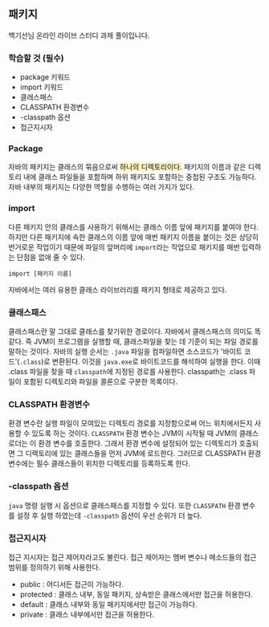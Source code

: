 ## 패키지

백기선님 온라인 라이브 스터디 과제 풀이입니다.

### 학습할 것 (필수)

- package 키워드
- import 키워드
- 클래스패스
- CLASSPATH 환경변수
- -classpath 옵션
- 접근지시자

### Package

자바의 패키지는 클래스의 묶음으로써 <span style = "background-color:#FAF4C0">하나의 디렉토리이다.</span> 패키지의 이름과 같은 디렉토리 내에 클래스 파일들을 포함하며 하위 패키지도 포함하는 중첩된 구조도 가능하다. 자바 내부의 패키지는 다양한 역할을 수행하는 여러 가지가 있다.

### import

다른 패키지 안의 클래스를 사용하기 위해서는 클래스 이름 앞에 패키지를 붙여야 한다. 하지만 다른 패키지에 속한 클래스의 이름 앞에 매번 패키지 이름을 붙이는 것은 상당히 번거로운 작업이기 때문에 파일의 앞머리에 `import`라는 작업으로 패키지를 매번 입력하는 단점을 없애 줄 수 있다.

```
import [패키지 이름]
```

자바에서는 여러 유용한 클래스 라이브러리를 패키지 형태로 제공하고 있다.

### 클래스패스

클래스패스란 말 그대로 클래스를 찾기위한 경로이다. 자바에서 클래스패스의 의미도 똑같다. 즉 JVM이 프로그램을 실행할 때, 클래스파일을 찾는 데 기준이 되는 파일 경로를 말하는 것이다. 자바의 실행 순서는 `.java` 파일을 컴파일하면 소스코드가 '바이트 코드'(`.class`)로 변환된다. 이것을 `java.exe`로 바이트코드를 해석하여 실행을 한다. 이때 .class 파일을 찾을 때 `classpath`에 지정된 경로를 사용한다. classpath는 .class 파일이 포함된 디렉토리와 파일을 콜론으로 구분한 목록이다.

### CLASSPATH 환경변수

환경 변수란 실행 파일이 모여있는 디렉토리 경로를 지정함으로써 어느 위치에서든지 사용할 수 있도록 하는 것이다. `CLASSPATH` 환경 변수는 JVM이 시작될 때 JVM의 클래스 로더는 이 환경 변수를 호출한다. 그래서 환경 변수에 설정되어 있는 디렉토리가 호출되면 그 디렉토리에 있는 클래스들을 먼저 JVM에 로드한다. 그러므로 CLASSPATH 환경 변수에는 필수 클래스들이 위치한 디렉토리를 등록하도록 한다.

### -classpath 옵션

`java` 명령 실행 시 옵션으로 클래스패스를 지정할 수 있다. 또한 `CLASSPATH` 환경 변수를 설정 후 실행 하였는데 `-classpath` 옵션이 우선 순위가 더 높다.

### 접근지시자

접근 지시자는 접근 제어자라고도 불린다. 접근 제어자는 멤버 변수나 메소드들의 접근 범위를 정의하기 위해 사용한다.

- public : 어디서든 접근이 가능하다.
- protected : 클래스 내부, 동일 패키지, 상속받은 클래스에서만 접근을 허용한다.
- default : 클래스 내부와 동일 패키지에서만 접근이 가능하다.
- private : 클래스 내부에서만 접근을 허용한다.

